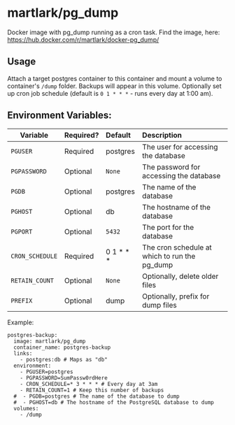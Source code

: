 martlark/pg_dump
================

Docker image with pg_dump running as a cron task. Find the image, here: https://hub.docker.com/r/martlark/docker-pg_dump/

## Usage

Attach a target postgres container to this container and mount a volume to container's `/dump` folder. Backups will appear in this volume. Optionally set up cron job schedule (default is `0 1 * * *` - runs every day at 1:00 am).

## Environment Variables:
| Variable | Required? | Default | Description |
| -------- |:--------- |:------- |:----------- |
| `PGUSER` | Required | postgres | The user for accessing the database |
| `PGPASSWORD` | Optional | `None` | The password for accessing the database |
| `PGDB` | Optional | postgres | The name of the database |
| `PGHOST` | Optional | db | The hostname of the database |
| `PGPORT` | Optional | `5432` | The port for the database |
| `CRON_SCHEDULE` | Required | 0 1 * * * | The cron schedule at which to run the pg_dump |
| `RETAIN_COUNT` | Optional | `None` | Optionally, delete older files |
| `PREFIX` | Optional | dump | Optionally, prefix for dump files |

Example:
```
postgres-backup:
  image: martlark/pg_dump
  container_name: postgres-backup
  links:
    - postgres:db # Maps as "db"
  environment:
    - PGUSER=postgres
    - PGPASSWORD=SumPassw0rdHere
    - CRON_SCHEDULE=* 3 * * * # Every day at 3am
    - RETAIN_COUNT=1 # Keep this number of backups
  #  - PGDB=postgres # The name of the database to dump 
  #  - PGHOST=db # The hostname of the PostgreSQL database to dump
  volumes:
    - /dump
```
